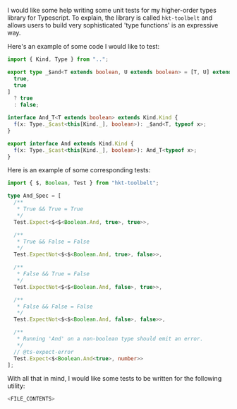 I would like some help writing some unit tests for my higher-order types library for Typescript. To explain, the library is called `hkt-toolbelt` and allows users to build very sophisticated 'type functions' is an expressive way.

Here's an example of some code I would like to test:

```ts
import { Kind, Type } from "..";

export type _$and<T extends boolean, U extends boolean> = [T, U] extends [
  true,
  true
]
  ? true
  : false;

interface And_T<T extends boolean> extends Kind.Kind {
  f(x: Type._$cast<this[Kind._], boolean>): _$and<T, typeof x>;
}

export interface And extends Kind.Kind {
  f(x: Type._$cast<this[Kind._], boolean>): And_T<typeof x>;
}
```

Here is an example of some corresponding tests:

```ts
import { $, Boolean, Test } from "hkt-toolbelt";

type And_Spec = [
  /**
   * True && True = True
   */
  Test.Expect<$<$<Boolean.And, true>, true>>,

  /**
   * True && False = False
   */
  Test.ExpectNot<$<$<Boolean.And, true>, false>>,

  /**
   * False && True = False
   */
  Test.ExpectNot<$<$<Boolean.And, false>, true>>,

  /**
   * False && False = False
   */
  Test.ExpectNot<$<$<Boolean.And, false>, false>>,

  /**
   * Running 'And' on a non-boolean type should emit an error.
   */
  // @ts-expect-error
  Test.Expect<$<Boolean.And<true>, number>>
];
```

With all that in mind, I would like some tests to be written for the following utility:

```ts
<FILE_CONTENTS>
```
